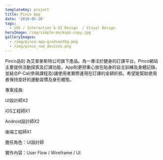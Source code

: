 ```yaml
---
templateKey: project
title: Pinco App
date: '2018-05-26'
tags:
  - iOS / Interaction & UI Design  / Visual Design
heroImage: /img/simple-mockups-copy.jpg
galleryImages:
  - /img/pinco-app-gradientbg.png
  - /img/pinco_rwd_devices.png
---
```

Pinco品刻 為艾普麥斯特公司旗下產品。為一專注於健身的訂課平台。Pinco網站主要提供活動探索及訂課功能，App則更把重心放在貼身的自主訓練及身體記錄，並結合P-Cal(參與課程及)讓使用者實際運用在訂課的金額折抵。希望能幫助使用者保持良好的運動習慣及身形體態。

專案成員:

UI設計師X2

iOS工程師X1

Android設計師X2

後端工程師X1

擔任角色：UI設計師

實作內容：User Flow / Wireframe / UI
